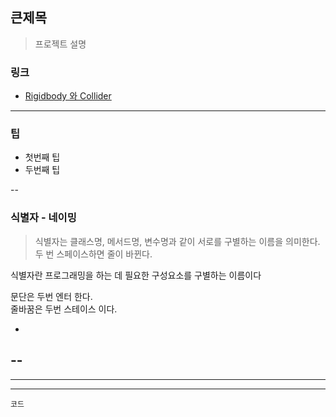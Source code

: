 ## 큰제목
> 프로젝트 설명


### 링크

* [Rigidbody 와 Collider](http://blog.naver.com/gold_metal/220466872002)

---

### 팁
* 첫번째 팁
* 두번째 팁

--

### 식별자 - 네이밍
> 식별자는 클래스명, 메서드명, 변수명과 같이 서로를 구별하는 이름을 의미한다.  두 번 스페이스하면 줄이 바뀐다.

식별자란 프로그래밍을 하는 데 필요한 구성요소를 구별하는 이름이다


문단은 두번 엔터 한다.  
줄바꿈은 두번 스테이스 이다.

-
--
---
----
-----

```
코드
```

